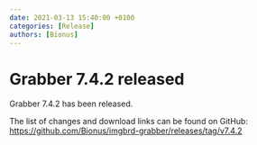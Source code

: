 ```yaml
---
date: 2021-03-13 15:40:00 +0100
categories: [Release]
authors: [Bionus]
---
```



# Grabber 7.4.2 released

Grabber 7.4.2 has been released.

The list of changes and download links can be found on GitHub:  
<https://github.com/Bionus/imgbrd-grabber/releases/tag/v7.4.2>